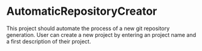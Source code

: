 # AutomaticRepositoryCreator
This project should automate the process of a new git repository generation. User can create a new project by entering an project name and a first description of their project. 
